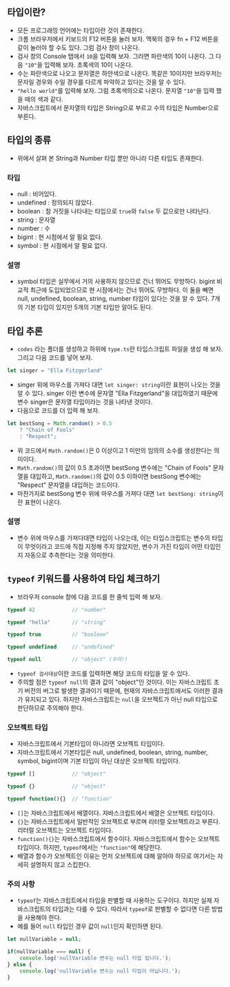 ## 타입이란?
- 모든 프로그래밍 언어에는 타입이란 것이 존재한다.
- 크롬 브라우저에서 키보드의 F12 버튼을 눌러 보자. 맥북의 경우 fn + F12 버튼을 같이 눌러야 할 수도 있다. 그럼 검사 창이 나온다.
- 검사 창의 Console 탭에서 `10`을 입력해 보자. 그러면 파란색의 10이 나온다. 그 다음 `"10"`을 입력해 보자. 초록색의 10이 나온다.
- 수는 파란색으로 나오고 문자열은 하얀색으로 나온다. 똑같은 10이지만 브라우저는 문자일 경우와 수일 경우를 다르게 파악하고 있다는 것을 알 수 있다.
- `"hello world"`를 입력해 보자. 그럼 초록색의으로 나온다. 문자열 `"10"`을 입력 했을 때의 색과 같다.
- 자바스크립트에서 문자열의 타입은 String으로 부르고 수의 타입은 Number으로 부른다.

## 타입의 종류
- 위에서 살펴 본 String과 Number 타입 뿐만 아니라 다른 타입도 존재한다.

### 타입
- null : 비어있다.
- undefined : 정의되지 않았다.
- boolean : 참 거짓을 나타내는 타입으로 `true`와 `false` 두 값으로만 나타난다.
- string : 문자열
- number : 수
- bigint : 현 시점에서 알 필요 없다.
- symbol : 현 시점에서 알 필요 없다.

### 설명
- symbol 타입은 실무에서 거의 사용하지 않으므로 건너 뛰어도 무방하다. bigint 비교적 최근에 도입되었으므로 현 시점에서는 건너 뛰어도 무방하다. 이 둘을 빼면 null, undefined, boolean, string, number 타입이 있다는 것을 알 수 있다. 7개의 기본 타입이 있지만 5개의 기본 타입만 알아도 된다.

## 타입 추론
- `codes` 라는 폴더를 생성하고 하위에 `type.ts`란 타입스크립트 파일을 생성 해 보자. 그리고 다음 코드를 넣어 보자.
```ts
let singer = "Ella Fitzgerland"
```
- singer 위에 마우스를 가져다 대면 `let singer: string`이란 표현이 나오는 것을 알 수 있다. singer 이란 변수에 문자열 "Ella Fitzgerland"을 대입하였기 때문에 변수 singer은 문자열 타입이라는 것을 나타낸 것이다.
- 다음으로 코드를 더 입력 해 보자.
```ts
let bestSong = Math.random() > 0.5
    ? "Chain of Fools"
    : "Respect";
```
- 위 코드에서 `Math.random()`은 0 이상이고 1 미만의 임의의 소수를 생성한다는 의미이다.
- `Math.random()`의 값이 0.5 초과이면 bestSong 변수에는 "Chain of Fools" 문자열을 대입하고, `Math.random()`의 값이 0.5 이하이면 bestSong 변수에는 "Respect" 문자열을 대입하는 코드이다.
- 마찬가지로 bestSong 변수 위에 마우스를 가져다 대면 `let bestSong: string`이란 표현이 나온다.

### 설명
- 변수 위에 마우스를 가져다대면 타입이 나오는데, 이는 타입스크립트는 변수의 타입이 무엇이라고 코드에 직접 지정해 주지 않았지만, 변수가 가진 타입이 어떤 타입인지 자동으로 추측한다는 것을 의미한다.

## `typeof` 키워드를 사용하여 타입 체크하기
- 브라우저 console 창에 다음 코드를 한 줄씩 입력 해 보자.
```js
typeof 42            // "number"
```
```js
typeof "hello"       // "string"
```
```js
typeof true          // "boolean"
```
```js
typeof undefined     // "undefined"
```
```js
typeof null          // "object" (주의!)
```
- `typeof 검사대상`이란 코드를 입력하면 해당 코드의 타입을 알 수 있다.
- 주의할 점은 `typeof null`의 결과 값이 "object"인 것이다. 이는 자바스크립트 초기 버전의 버그로 발생한 결과이기 때문에, 현재의 자바스크립트에서도 이러한 결과가 유지되고 있다. 하지만 자바스크립트는 `null`을 오브젝트가 아닌 null 타입으로 판단하므로 주의해야 한다.

### 오브젝트 타입
- 자바스크립트에서 기본타입이 아니라면 오브젝트 타입이다.
- 자바스크립트에서 기본타입은 null, undefined, boolean, string, number, symbol, bigint이며 기본 타입이 아닌 대상은 오브젝트 타입이다.
```js
typeof []            // "object"
```
```js
typeof {}            // "object"
```
```js
typeof function(){}  // "function"
```
- `[]`는 자바스크립트에서 배열이다. 자바스크립트에서 배열은 오브젝트 타입이다.
- `{}`는 자바스크립트에서 일반적인 오브젝트로 부르며 리터럴 오브젝트라고 부른다. 리터럴 오브젝트는 오브젝트 타입이다.
- `function(){}`는 자바스크립트에서 함수이다. 자바스크립트에서 함수는 오브젝트 타입이다. 하지만, `typeof`에서는 `"function"`에 해당한다.
- 배열과 함수가 오브젝트인 이유는 먼저 오브젝트에 대해 알아야 하므로 여기서는 자세히 설명하지 않고 스킵한다.

### 주의 사항
- `typeof`는 자바스크립트에서 타입을 판별할 때 사용하는 도구이다. 하지만 실제 자바스크립트의 타입과는 다를 수 있다. 따라서 `typeof`로 판별할 수 없다면 다른 방법을 사용해야 한다.
- 예를 들어 `null` 타입인 경우 값이 `null`인지 확인하면 된다.
```js
let nullVariable = null;

if(nullVariable === null) {
    console.log('nullVariable 변수는 null 타입 입니다.');
} else {
    console.log('nullVariable 변수는 null 타입이 아닙니다.');
}
```